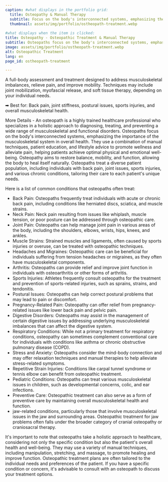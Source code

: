 ```yaml
---
caption: #what displays in the portfolio grid:
  title: Osteopathy & Manual Therapy
  subtitle: Focus on the body's interconnected systems, emphasizing the importance of the musculoskeletal system.
  thumbnail: assets/img/portfolio/ostheopath-treatment.webp
  
#what displays when the item is clicked:
title: Osteopathy - Osteopathic Treatment & Manual Therapy
subtitle: Osteopaths focus on the body's interconnected systems, emphasizing the importance of the musculoskeletal system in overall health.
image: assets/img/portfolio/ostheopath-treatment.webp
alt: Osteopathic Treatment
lang: en
page_id: ostheopath-treatment

---
```

A full-body assessment and treatment designed to address musculoskeletal imbalances, relieve pain, and improve mobility. Techniques may include joint mobilization, myofascial release, and soft tissue therapy, depending on your individual needs.

➡ Best for: Back pain, joint stiffness, postural issues, sports injuries, and overall musculoskeletal health.

More Details - 
An osteopath is a highly trained healthcare professional who specializes in a holistic approach to diagnosing, treating, and preventing a wide range of musculoskeletal and functional disorders. Osteopaths focus on the body's interconnected systems, emphasizing the importance of the musculoskeletal system in overall health. They use a combination of manual techniques, patient education, and lifestyle advice to promote wellness and alleviate pain, helping patients achieve optimal physical and emotional well-being. Osteopathy aims to restore balance, mobility, and function, allowing the body to heal itself naturally. Osteopaths treat a diverse patient population, including individuals with back pain, joint issues, sports injuries, and various chronic conditions, tailoring their care to each patient's unique needs.

Here is a list of common conditions that osteopaths often treat:
- Back Pain: Osteopaths frequently treat individuals with acute or chronic back pain, including conditions like herniated discs, sciatica, and muscle strains.
- Neck Pain: Neck pain resulting from issues like whiplash, muscle tension, or poor posture can be addressed through osteopathic care.
- Joint Pain: Osteopaths can help manage joint pain in various areas of the body, including the shoulders, elbows, wrists, hips, knees, and ankles.
- Muscle Strains: Strained muscles and ligaments, often caused by sports injuries or overuse, can be treated with osteopathic techniques.
- Headaches and Migraines: Osteopathic care can be beneficial for individuals suffering from tension headaches or migraines, as they often have musculoskeletal components.
- Arthritis: Osteopaths can provide relief and improve joint function in individuals with osteoarthritis or other forms of arthritis.
- Sports Injuries: Athletes frequently consult osteopaths for the treatment and prevention of sports-related injuries, such as sprains, strains, and tendonitis.
- Postural Issues: Osteopaths can help correct postural problems that may lead to pain or discomfort.
- Pregnancy-Related Pain: Osteopathy can offer relief from pregnancy-related issues like lower back pain and pelvic pain.
- Digestive Disorders: Osteopaths may assist in the management of certain digestive issues by addressing underlying musculoskeletal imbalances that can affect the digestive system.
- Respiratory Conditions: While not a primary treatment for respiratory conditions, osteopathy can sometimes complement conventional care for individuals with conditions like asthma or chronic obstructive pulmonary disease (COPD).
- Stress and Anxiety: Osteopaths consider the mind-body connection and may offer relaxation techniques and manual therapies to help alleviate stress-related symptoms.
- Repetitive Strain Injuries: Conditions like carpal tunnel syndrome or tennis elbow can benefit from osteopathic treatment.
- Pediatric Conditions: Osteopaths can treat various musculoskeletal issues in children, such as developmental concerns, colic, and ear infections.
- Preventive Care: Osteopathic treatment can also serve as a form of preventive care by maintaining overall musculoskeletal health and function.
- jaw-related conditions, particularly those that involve musculoskeletal issues in the jaw and surrounding areas. Osteopathic treatment for jaw problems often falls under the broader category of cranial osteopathy or craniosacral therapy.

It's important to note that osteopaths take a holistic approach to healthcare, considering not only the specific condition but also the patient's overall health and well-being. They may use a variety of manual techniques, including manipulation, stretching, and massage, to promote healing and improve function. Osteopathic treatment plans are often tailored to the individual needs and preferences of the patient. If you have a specific condition or concern, it's advisable to consult with an osteopath to discuss your treatment options.
